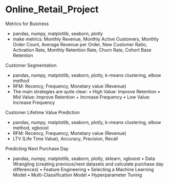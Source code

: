 # Online_Retail_Project

Metrics for Business
- pandas, numpy, matplotlib, seaborn, plotly
- make metrics: 
Monthly Revenue, Monthly Active Customers, Monthly Order Count, Average Revenue per Order, 
New Customer Ratio, Activation Rate, Monthly Retention Rate, Churn Rate, Cohort Base Retention

Customer Segmentation
- pandas, numpy, matplotlib, seaborn, plotly, k-means clustering, elbow method
- RFM: Recency, Frequency, Monetary value (Revenue)
- The main strategies are quite clear:
•	High Value: Improve Retention
•	Mid Value: Improve Retention + Increase Frequency
•	Low Value: Increase Frequency

Customer Lifetime Value Prediction
- pandas, numpy, matplotlib, seaborn, plotly, k-means clustering, elbow method, xgboost
- RFM: Recency, Frequency, Monetary value (Revenue)
- LTV (Life Time Value), Accuracy, Precision, Recall

Predicting Next Purchase Day
- pandas, numpy, matplotlib, seaborn, plotly, sklearn, xgboost
•	Data Wrangling (creating previous/next datasets and calculate purchase day differences)
•	Feature Engineering
•	Selecting a Machine Learning Model
•	Multi-Classification Model
•	Hyperparameter Tuning
